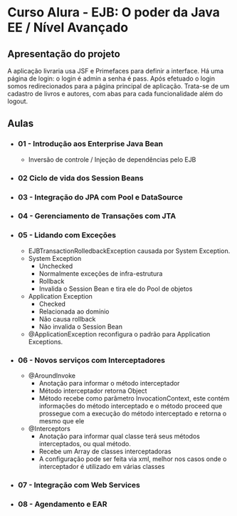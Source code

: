 # Curso Alura - EJB: O poder da Java EE / Nível Avançado

## Apresentação do projeto

A aplicação livraria usa JSF e Primefaces para definir a interface. 
Há uma página de login: o login é admin a senha é pass. 
Após efetuado o login somos redirecionados para a página principal de aplicação. 
Trata-se de um cadastro de livros e autores, com abas para cada funcionalidade além do logout. 

## Aulas ##

- ### 01 - Introdução aos Enterprise Java Bean ###
   * Inversão de controle / Injeção de dependências pelo EJB

- ### 02 Ciclo de vida dos Session Beans ###

- ### 03 - Integração do JPA com Pool e DataSource ###

- ### 04 - Gerenciamento de Transações com JTA ###

- ###  05 - Lidando com Exceções ###

  * EJBTransactionRolledbackException causada por System Exception.
  * System Exception
     * Unchecked
     * Normalmente exceções de infra-estrutura
     * Rollback
     * Invalida o Session Bean e tira ele do Pool de objetos
   * Application Exception
     * Checked
     * Relacionada ao domínio
     * Não causa rollback
     * Não invalida o Session Bean
   * @ApplicationException reconfigura o padrão para Application Exceptions.

- ### 06 - Novos serviços com Interceptadores ###

   * @AroundInvoke
     * Anotação para informar o método interceptador
     * Método interceptador retorna Object
     * Método recebe como parâmetro InvocationContext, este contém informações do método interceptado e o método proceed que prossegue com a execução do método interceptado e retorna o mesmo que ele
   * @Interceptors
     * Anotação para informar qual classe terá seus métodos interceptados, ou qual método.
     * Recebe um Array de classes interceptadoras
     * A configuração pode ser feita via xml, melhor nos casos onde o interceptador é utilizado em várias classes

- ### 07 - Integração com Web Services ###

- ### 08 - Agendamento e EAR ###

